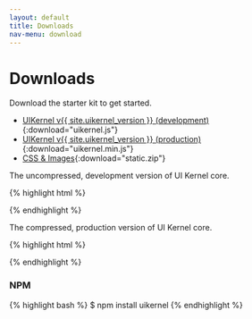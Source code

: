 ```yaml
---
layout: default
title: Downloads
nav-menu: download
---
```


# Downloads

Download the starter kit to get started.

* [UIKernel v{{ site.uikernel_version }} (development)](/download/uikernel.js){:download="uikernel.js"}
* [UIKernel v{{ site.uikernel_version }} (production)](/download/uikernel.min.js){:download="uikernel.min.js"}
* [CSS & Images](/download/static.zip){:download="static.zip"}

The uncompressed, development version of UI Kernel core.

{% highlight html %}
<script src="/uikernel/uikernel-{{ site.uikernel_version }}.js"></script>
{% endhighlight %}

The compressed, production version of UI Kernel core.

{% highlight html %}
<script src="/uikernel/uikernel-{{ site.uikernel_version }}.min.js"></script>
{% endhighlight %}

### NPM
{% highlight bash %}
$ npm install uikernel
{% endhighlight %}
